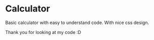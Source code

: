 # Calculator
Basic calculator with easy to understand code. 
With nice css design.

Thank you for looking at my code :D
